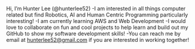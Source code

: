 Hi, I’m Hunter Lee  (@hunterlee52)
 -I am interested in all things computer related but find Robotics, AI and Human Centric Programming particularly interesting!
 -I am currently learning AWS and Web Development 
 -I would love to collaborate on fun and cool projects to help learn and build out my GitHub to show my software development skills!
 -You can reach me by email at hunterlee52@gmail.com if you are interested in working together!

<!---
hunterlee52/hunterlee52 is a ✨ special ✨ repository because its `README.md` (this file) appears on your GitHub profile.
You can click the Preview link to take a look at your changes.
--->
